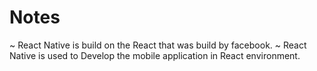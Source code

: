 # Notes

~ React Native is build on the React that was build by facebook.
~ React Native is used to Develop the mobile application in React environment.